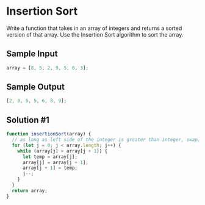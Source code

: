 # Insertion Sort

Write a function that takes in an array of integers and returns a sorted version of that array. Use the Insertion Sort algorithm to sort the array.

## Sample Input

```javascript
array = [8, 5, 2, 9, 5, 6, 3];
```

## Sample Output

```javascript
[2, 3, 5, 5, 6, 8, 9];
```

## Solution #1

```javascript
function insertionSort(array) {
  // as long as left side of the integer is greater than integer, swap;
  for (let j = 0; j < array.length; j++) {
    while (array[j] > array[j + 1]) {
      let temp = array[j];
      array[j] = array[j + 1];
      array[j + 1] = temp;
      j--;
    }
  }
  return array;
}
```
